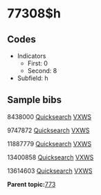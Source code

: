 # 77308$h

## Codes

-   Indicators
    -   First: 0
    -   Second: 8
-   Subfield: h

## Sample bibs

8438000 [Quicksearch](https://search.library.yale.edu/catalog/8438000) [VXWS](http://prodorbis.library.yale.edu:7014/vxws/GetHoldingsService?bibId=8438000)

9747872 [Quicksearch](https://search.library.yale.edu/catalog/9747872) [VXWS](http://prodorbis.library.yale.edu:7014/vxws/GetHoldingsService?bibId=9747872)

11887779 [Quicksearch](https://search.library.yale.edu/catalog/11887779) [VXWS](http://prodorbis.library.yale.edu:7014/vxws/GetHoldingsService?bibId=11887779)

13400858 [Quicksearch](https://search.library.yale.edu/catalog/13400858) [VXWS](http://prodorbis.library.yale.edu:7014/vxws/GetHoldingsService?bibId=13400858)

13614603 [Quicksearch](https://search.library.yale.edu/catalog/13614603) [VXWS](http://prodorbis.library.yale.edu:7014/vxws/GetHoldingsService?bibId=13614603)

**Parent topic:**[773](../../tags/773/773.md)

